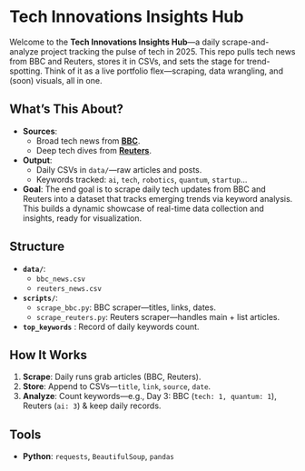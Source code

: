 # Tech Innovations Insights Hub

Welcome to the **Tech Innovations Insights Hub**—a daily scrape-and-analyze project tracking the pulse of tech in 2025. This repo pulls tech news from BBC and Reuters, stores it in CSVs, and sets the stage for trend-spotting. Think of it as a live portfolio flex—scraping, data wrangling, and (soon) visuals, all in one.

## What’s This About?

- **Sources**:
  - Broad tech news from [**BBC**](https://www.bbc.com/innovation/technology).
  - Deep tech dives from [**Reuters**](https://www.reuters.com/technology/).
- **Output**: 
  - Daily CSVs in `data/`—raw articles and posts.
  - Keywords tracked: `ai`, `tech`, `robotics`, `quantum`, `startup`...
- **Goal**:
    The end goal is to scrape daily tech updates from BBC and Reuters into a dataset that tracks emerging trends via keyword analysis. This builds a dynamic showcase of real-time data collection and insights, ready for visualization.

## Structure
- **`data/`**:
  - `bbc_news.csv` 
  - `reuters_news.csv`
- **`scripts/`**:
  - `scrape_bbc.py`: BBC scraper—titles, links, dates.
  - `scrape_reuters.py`: Reuters scraper—handles main + list articles.
- **`top_keywords`** : Record of daily keywords count.

## How It Works
1. **Scrape**: Daily runs grab articles (BBC, Reuters).
2. **Store**: Append to CSVs—`title`, `link`, `source`, `date`.
3. **Analyze**: Count keywords—e.g., Day 3: BBC (`tech: 1, quantum: 1`), Reuters (`ai: 3`) & keep daily records.

## Tools
- **Python**: `requests`, `BeautifulSoup`, `pandas`